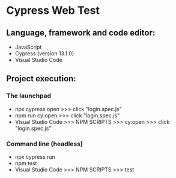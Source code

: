 # Cypress Web Test

## Language, framework and code editor:
* JavaScript
* Cypress (version 13.1.0)
* Visual Studio Code

## Project execution:

### The launchpad
* npx cypress open >>> click "login.spec.js"
* npm run cy:open >>> click "login.spec.js"
* Visual Studio Code >>> NPM SCRIPTS >>> cy:open >>> click "login.spec.js"

### Command line (headless)
* npx cypress run
* npm test
* Visual Studio Code >>> NPM SCRIPTS >>> test
